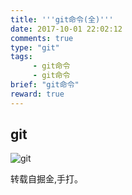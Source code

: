 ```yaml
---
title: '''git命令(全)'''
date: 2017-10-01 22:02:12
comments: true
type: "git"
tags:
     - git命令
     - git命令
brief: "git命令"
reward: true
---
```

## git
<!--more-->

![git](https://qn.tyty.me/git%E5%91%BD%E4%BB%A4%E5%9B%BE.jpg)

转载自掘金,手打。
